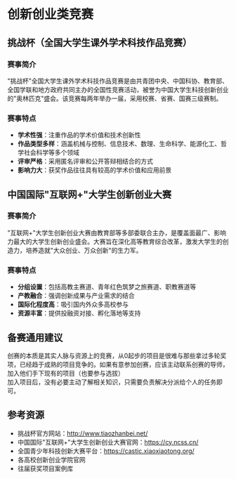 # 创新创业类竞赛

## 挑战杯（全国大学生课外学术科技作品竞赛）

### 赛事简介
"挑战杯"全国大学生课外学术科技作品竞赛是由共青团中央、中国科协、教育部、全国学联和地方政府共同主办的全国性竞赛活动，被誉为中国大学生科技创新创业的"奥林匹克"盛会。该竞赛每两年举办一届，采用校赛、省赛、国赛三级赛制。

### 赛事特点
- **学术性强**：注重作品的学术价值和技术创新性
- **作品类型多样**：涵盖机械与控制、信息技术、数理、生命科学、能源化工、哲学社会科学等多个领域
- **评审严格**：采用匿名评审和公开答辩相结合的方式
- **影响力大**：获奖作品往往具有较高的学术价值和应用前景

## 中国国际"互联网+"大学生创新创业大赛

### 赛事简介
"互联网+"大学生创新创业大赛由教育部等多部委联合主办，是覆盖面最广、影响力最大的大学生创新创业盛会。大赛旨在深化高等教育综合改革，激发大学生的创造力，培养造就"大众创业、万众创新"的生力军。

### 赛事特点
- **分组设置**：包括高教主赛道、青年红色筑梦之旅赛道、职教赛道等
- **产教融合**：强调创新成果与产业需求的结合
- **国际化程度高**：吸引国内外众多高校参与
- **资源丰富**：提供投融资对接、孵化落地等支持

## 备赛通用建议
创赛的本质是其实人脉与资源上的竞赛，从0起步的项目是很难与那些拿过多轮奖项，已经趋于成熟的项目竞争的。如果有意参加创赛，应该主动联系创赛的导师，加入他们手下现有的项目（也要参与选拔）  
加入项目后，没有必要主动了解相关知识，只需要负责解决分派给个人的任务即可。

## 参考资源

- 挑战杯官方网站：http://www.tiaozhanbei.net/
- 中国国际"互联网+"大学生创新创业大赛官网：https://cy.ncss.cn/
- 全国青少年科技创新大赛平台：https://castic.xiaoxiaotong.org/
- 各高校创新创业学院官网
- 往届获奖项目案例库